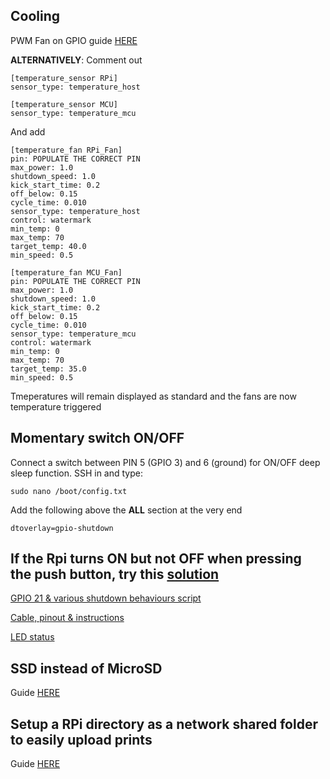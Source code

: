 ## Cooling

PWM Fan on GPIO guide [HERE](https://forums.raspberrypi.com/viewtopic.php?t=194621)

**ALTERNATIVELY**: Comment out

```
[temperature_sensor RPi]
sensor_type: temperature_host

[temperature_sensor MCU]
sensor_type: temperature_mcu
```

And add

```
[temperature_fan RPi_Fan] 
pin: POPULATE THE CORRECT PIN
max_power: 1.0
shutdown_speed: 1.0
kick_start_time: 0.2
off_below: 0.15
cycle_time: 0.010
sensor_type: temperature_host
control: watermark
min_temp: 0
max_temp: 70
target_temp: 40.0
min_speed: 0.5

[temperature_fan MCU_Fan] 
pin: POPULATE THE CORRECT PIN
max_power: 1.0
shutdown_speed: 1.0
kick_start_time: 0.2
off_below: 0.15
cycle_time: 0.010
sensor_type: temperature_mcu
control: watermark
min_temp: 0
max_temp: 70
target_temp: 35.0
min_speed: 0.5
```

Tmeperatures will remain displayed as standard and the fans are now temperature triggered

## Momentary switch ON/OFF

Connect a switch between PIN 5 (GPIO 3) and 6 (ground) for ON/OFF deep sleep function.  SSH in and type:

```
sudo nano /boot/config.txt
```

Add the following above the **ALL** section at the very end

```
dtoverlay=gpio-shutdown
```

If the Rpi turns ON but not OFF when pressing the push button, try this [solution](https://www.machinistblog.com/raspberry-pi-gpio-power-switch-not-working-solved/)
---

[GPIO 21 & various shutdown behaviours script](https://github.com/maz0r/rpi-shutdown)

[Cable, pinout & instructions](https://shop.inux3d.com/en/home/143-218-terrapi-power-button-.html#/11-color-black)

[LED status](https://embeddedcomputing.com/technology/open-source/development-kits/raspberry-pi-power-up-and-shutdown-with-a-physical-button)

## SSD instead of MicroSD

Guide [HERE](https://www.makeuseof.com/how-to-boot-raspberry-pi-ssd-permanent-storage/)

## Setup a RPi directory as a network shared folder to easily upload prints

Guide [HERE](https://pimylifeup.com/raspberry-pi-samba/)
